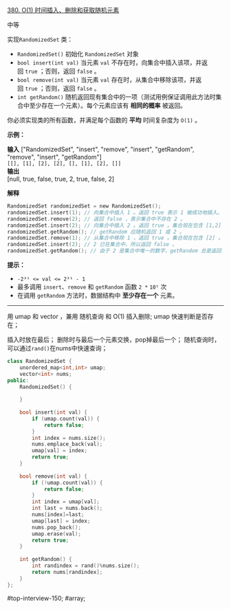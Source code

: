 [380. O(1) 时间插入、删除和获取随机元素](https://leetcode.cn/problems/insert-delete-getrandom-o1/)

中等

实现`RandomizedSet` 类：

- `RandomizedSet()` 初始化 `RandomizedSet` 对象
- `bool insert(int val)` 当元素 `val` 不存在时，向集合中插入该项，并返回 `true` ；否则，返回 `false` 。
- `bool remove(int val)` 当元素 `val` 存在时，从集合中移除该项，并返回 `true` ；否则，返回 `false` 。
- `int getRandom()` 随机返回现有集合中的一项（测试用例保证调用此方法时集合中至少存在一个元素）。每个元素应该有 **相同的概率** 被返回。

你必须实现类的所有函数，并满足每个函数的 **平均** 时间复杂度为 `O(1)` 。

**示例：**

**输入**
["RandomizedSet", "insert", "remove", "insert", "getRandom", "remove", "insert", "getRandom"]  
`[[], [1], [2], [2], [], [1], [2], []]`  
**输出**  
[null, true, false, true, 2, true, false, 2]

**解释**
```c
RandomizedSet randomizedSet = new RandomizedSet();
randomizedSet.insert(1); // 向集合中插入 1 。返回 true 表示 1 被成功地插入。
randomizedSet.remove(2); // 返回 false ，表示集合中不存在 2 。
randomizedSet.insert(2); // 向集合中插入 2 。返回 true 。集合现在包含 [1,2] 。
randomizedSet.getRandom(); // getRandom 应随机返回 1 或 2 。
randomizedSet.remove(1); // 从集合中移除 1 ，返回 true 。集合现在包含 [2] 。
randomizedSet.insert(2); // 2 已在集合中，所以返回 false 。
randomizedSet.getRandom(); // 由于 2 是集合中唯一的数字，getRandom 总是返回 2 。
```

**提示：**

- `-2³¹ <= val <= 2³¹ - 1`
- 最多调用 `insert`、`remove` 和 `getRandom` 函数 `2 *` `10⁵` 次
- 在调用 `getRandom` 方法时，数据结构中 **至少存在一个** 元素。
---- ----
用 umap 和 vector ，兼用 随机查询 和 O(1) 插入删除;
umap 快速判断是否存在；

插入时放在最后；
删除时与最后一个元素交换，pop掉最后一个；
随机查询时，可以通过`rand()`在nums中快速查询；

```cpp
class RandomizedSet {
    unordered_map<int,int> umap;
    vector<int> nums;
public:
    RandomizedSet() {
        
    }
    
    bool insert(int val) {
        if (umap.count(val)) {
            return false;
        }
        int index = nums.size();
        nums.emplace_back(val);
        umap[val] = index;
        return true;
    }
    
    bool remove(int val) {
        if (!umap.count(val)) {
            return false;
        }
        int index = umap[val];
        int last = nums.back();
        nums[index]=last;
        umap[last] = index;
        nums.pop_back();
        umap.erase(val);
        return true;
    }
    
    int getRandom() {
        int randindex = rand()%nums.size();
        return nums[randindex];
    }
};
```
#top-interview-150; #array;
